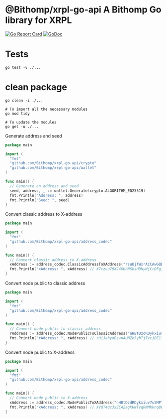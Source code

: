 # @Bithomp/xrpl-go-api A Bithomp Go library for XRPL

[![Go Report Card](https://goreportcard.com/badge/github.com/Bithomp/xrpl-go-api)](https://goreportcard.com/report/github.com/Bithomp/xrpl-go-api) [![GoDoc](https://pkg.go.dev/badge/github.com/Bithomp/xrpl-go-api?status.svg)](https://pkg.go.dev/github.com/Bithomp/xrpl-go-api)

# Tests

```Shell
go test -v ./...
```

# clean package

```Shell
go clean -i ./...

# To import all the necessary modules
go mod tidy

# To update the modules
go get -u ./...
```

Generate address and seed

```Go
package main

import (
  "fmt"
  "github.com/Bithomp/xrpl-go-api/crypto"
  "github.com/Bithomp/xrpl-go-api/wallet"
)

func main() {
  // Generate an address and seed
  seed, address, _ := wallet.Generate(crypto.ALGORITHM_ED25519)
  fmt.Println("Address: ", address)
  fmt.Println("Seed: ", seed)
}
```

Convert classic address to X-address

```Go
package main

import (
  "fmt"
  "github.com/Bithomp/xrpl-go-api/address_codec"
)

func main() {
  // Convert classic address to X-address
  xAddress := address_codec.ClassicAddressToXAddress("rsuUjfWxrACCAwGQDsNeZUhpzXf1n1NK5Z", nil, false)
  fmt.Println("xAddress: ", xAddress) // X7czuu79XJ4GHhN5bsHDNyNjCrDFgjXw9rE9ELS86d47DXo
}
```

Convert node public to classic address

```Go
package main

import (
  "fmt"
  "github.com/Bithomp/xrpl-go-api/address_codec"
)

func main() {
  // Convert node public to classic address
  rAddress := address_codec.NodePublicToClassicAddress("nHBtDzdRDykxiuv7uSMPTcGexNm879RUUz5GW4h1qgjbtyvWZ1LE")
  fmt.Println("rAddress: ", rAddress) // rHiJahydBswnAUMZk5yhTjTvcjBE1fXAGh
}
```

Convert node public to X-address

```Go
package main

import (
  "fmt"
  "github.com/Bithomp/xrpl-go-api/address_codec"
)

func main() {
  // Convert node public to X-address
  xAddress := address_codec.NodePublicToXAddress("nHBtDzdRDykxiuv7uSMPTcGexNm879RUUz5GW4h1qgjbtyvWZ1LE", nil, false)
  fmt.Println("xAddress: ", xAddress) // XVQT4qc3xZCA2agKHNTvqRNMKknq8BDqhRnEX6o9mV1GPC5
}
```
